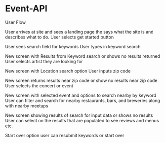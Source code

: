 # Event-API
User Flow

User arrives at site and sees a landing page the says what the site is and describes what to do.
User selects get started button


User sees search field for keywords
User types in keyword search

New screen with Results from Keyword search
or shows no results returned
User selects artist they are looking for

New screen with Location search option
User inputs zip code

New screen returns results near zip code
or show no results near zip code
User selects the concert or event

New screen with selected event and options to search nearby by keyword
User can filter and search for nearby restaurants, bars, and breweries along with nearby meetups

New screen showing results of search for input data
or shows no results
User can select on the results that are populated to see reviews and menus etc.

Start over option
user can resubmit keywords or start over
